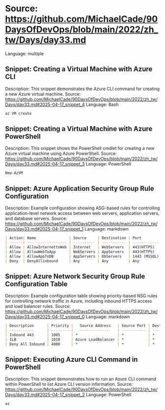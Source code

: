 # Source: https://github.com/MichaelCade/90DaysOfDevOps/blob/main/2022/zh_tw/Days/day33.md
Language: multiple

## Snippet: Creating a Virtual Machine with Azure CLI
Description: This snippet demonstrates the Azure CLI command for creating a new Azure virtual machine.
Source: https://github.com/MichaelCade/90DaysOfDevOps/blob/main/2022/zh_tw/Days/day33.md#2025-04-17_snippet_4
Language: Bash

```Bash
az VM create
```

## Snippet: Creating a Virtual Machine with Azure PowerShell
Description: This snippet shows the PowerShell cmdlet for creating a new Azure virtual machine using Azure PowerShell.
Source: https://github.com/MichaelCade/90DaysOfDevOps/blob/main/2022/zh_tw/Days/day33.md#2025-04-17_snippet_3
Language: PowerShell

```PowerShell
New-AzVM
```

## Snippet: Azure Application Security Group Rule Configuration
Description: Example configuration showing ASG-based rules for controlling application-level network access between web servers, application servers, and database servers.
Source: https://github.com/MichaelCade/90DaysOfDevOps/blob/main/2022/zh_tw/Days/day33.md#2025-04-17_snippet_1
Language: markdown

```markdown
| Action| Name               | Source     | Destination | Port         |  
| ------| ------------------ | ---------- | ----------- | ------------ |
| Allow | AllowInternettoWeb | Internet   | WebServers  | 443(HTTPS)   |
| Allow | AllowWebToApp      | WebServers | AppServers  | 443(HTTPS)   |
| Allow | AllowAppToDB       | AppServers | DbServers   | 1443 (MSSQL) |
| Deny  | DenyAllinbound     | Any        | Any         | Any          |
```

## Snippet: Azure Network Security Group Rule Configuration Table
Description: Example configuration table showing priority-based NSG rules for controlling network traffic in Azure, including inbound HTTPS access and load balancer rules.
Source: https://github.com/MichaelCade/90DaysOfDevOps/blob/main/2022/zh_tw/Days/day33.md#2025-04-17_snippet_0
Language: markdown

```markdown
| Description      | Priority |   Source Address   | Source Port | Destination Address | Destination Port | Action | 
| -----------      | ---------|   --------------   | ----------- | ------------------- | ---------------- | ------ |
| Inbound 443      | 1005     | *                  | *           | *                   | 443              | Allow  |
| ILB              | 1010     | Azure LoadBalancer | *           | *                   | 10000            | Allow  |
| Deny All Inbound | 4000     | *                  | *           | *                   | *                | DENY   |
```

## Snippet: Executing Azure CLI Command in PowerShell
Description: This snippet demonstrates how to run an Azure CLI command within PowerShell to list Azure CLI version information.
Source: https://github.com/MichaelCade/90DaysOfDevOps/blob/main/2022/zh_tw/Days/day33.md#2025-04-17_snippet_2
Language: PowerShell

```PowerShell
az
```